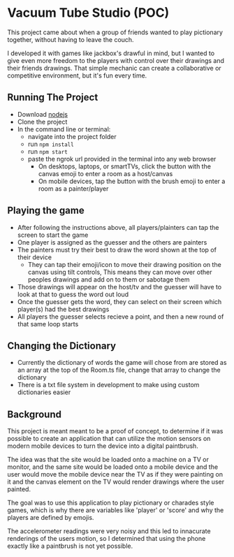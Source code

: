 Vacuum Tube Studio (POC)
=========================

This project came about when a group of friends wanted to play pictionary together, without having to leave the couch.

I developed it with games like jackbox's drawful in mind, but I wanted to give even more freedom to the players
with control over their drawings and their friends drawings. 
That simple mechanic can create a collaborative or competitive environment, but it's fun every time.


Running The Project
-------------------

- Download [nodejs](https://nodejs.org/en/)
- Clone the project
- In the command line or terminal:
  - navigate into the project folder
  - run `npm install`
  - run `npm start`
  - paste the ngrok url provided in the terminal into any web browser
    - On desktops, laptops, or smartTVs, click the button with the canvas emoji to enter a room as a host/canvas
    - On mobile devices, tap the button with the brush emoji to enter a room as a painter/player


Playing the game
-----------------

- After following the instructions above, all players/plainters can tap the screen to start the game
- One player is assigned as the guesser and the others are painters
- The painters must try their best to draw the word shown at the top of their device
  - They can tap their emoji/icon to move their drawing position on the canvas using tilt controls,
    This means they can move over other peoples drawings and add on to them or sabotage them
- Those drawings will appear on the host/tv and the guesser will have to look at that to guess the word out loud
- Once the guesser gets the word, they can select on their screen which player(s) had the best drawings
- All players the guesser selects recieve a point, and then a new round of that same loop starts


Changing the Dictionary
------------------------

- Currently the dictionary of words the game will chose from are stored as an array at the top of the Room.ts file,
  change that array to change the dictionary
- There is a txt file system in development to make using custom dictionaries easier

Background
----------
This project is meant meant to be a proof of concept,
to determine if it was possible to create an application that can utilize the motion sensors on 
modern mobile devices to turn the device into a digital paintbrush. 

The idea was that the site would be loaded onto a machine on a TV or monitor, 
and the same site would be loaded onto a mobile device and the user would move the mobile device near the TV
as if they were painting on it and the canvas element on the TV would render drawings where the user painted.

The goal was to use this application to play pictionary or charades style games, which is why there are 
variables like 'player' or 'score' and why the players are defined by emojis.

The accelerometer readings were very noisy and this led to innacurate renderings of the users motion,
so I determined that using the phone exactly like a paintbrush is not yet possible.

